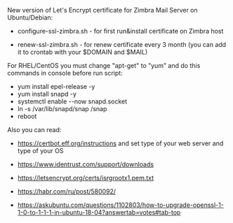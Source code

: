 New version of Let's Encrypt certificate for Zimbra Mail Server on Ubuntu/Debian:

- configure-ssl-zimbra.sh - for first run&install certificate on Zimbra host

- renew-ssl-zimbra.sh - for renew certificate every 3 month (you can add it to crontab with your $DOMAIN and $MAIL)

For RHEL/CentOS you must change "apt-get" to "yum" and do this commands in console before run script:

- yum install epel-release -y
- yum install snapd -y
- systemctl enable --now snapd.socket
- ln -s /var/lib/snapd/snap /snap
- reboot

Also you can read:

- https://certbot.eff.org/instructions and set type of your web server and type of your OS

- https://www.identrust.com/support/downloads

- https://letsencrypt.org/certs/isrgrootx1.pem.txt

- https://habr.com/ru/post/580092/

- https://askubuntu.com/questions/1102803/how-to-upgrade-openssl-1-1-0-to-1-1-1-in-ubuntu-18-04?answertab=votes#tab-top
